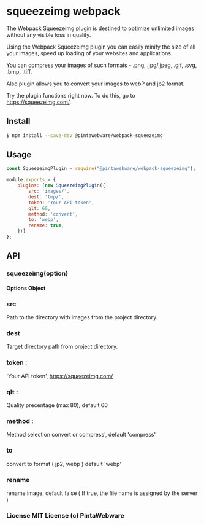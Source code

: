 # squeezeimg webpack

The Webpack Squeezeimg plugin is destined to optimize unlimited images without any visible loss in quality.


Using the Webpack Squeezeimg plugin you can easily minify the size of all your images, speed up loading of your websites and applications.


You can compress your images of such formats - .png, .jpg/.jpeg, .gif, .svg, .bmp, .tiff.


Also plugin allows you to convert your images to webP and jp2 format.


Try the plugin functions right now. To do this, go to https://squeezeimg.com/.

## Install

```sh
$ npm install --save-dev @pintawebware/webpack-squeezeimg
```


## Usage
 
```js
const SqueezeimgPlugin = require("@pintawebware/webpack-squeezeimg");

module.exports = {
    plugins: [new SqueezeimgPlugin({
        src: 'images/',
        dest: 'tmp/',
        token: 'Your API token',
        qlt: 60,
        method: 'convert',
        to: 'webp',
        rename: true,
    })]
};
```

## API

### squeezeimg(option)

#### Options Object
### src 
 Path to the directory with images from the project directory.  
### dest 
 Target directory path from project directory. 
### token : 
 'Your API token', https://squeezeimg.com/
### qlt :
 Quality precentage (max 80), default 60
### method : 
 Method selection convert or compress', default 'compress'
### to
convert to format ( jp2, webp ) default 'webp'
### rename 
rename image, default false  ( If true, the file name is assigned by the server )

### License MIT License (c) PintaWebware
